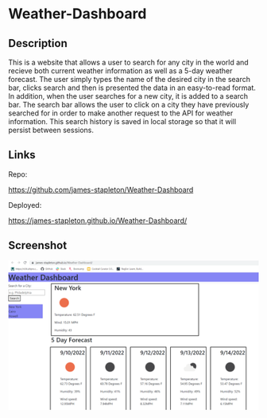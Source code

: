 # Weather-Dashboard

## Description

This is a website that allows a user to search for any city in the world and recieve both current weather information as well as a 5-day weather forecast. The user simply types the name of the desired city in the search bar, clicks search and then is presented the data in an easy-to-read format. In addition, when the user searches for a new city, it is added to a search bar. The search bar allows the user to click on a city they have previously searched for in order to make another request to the API for weather information. This search history is saved in local storage so that it will persist between sessions. 

## Links

Repo:

https://github.com/james-stapleton/Weather-Dashboard

Deployed:

https://james-stapleton.github.io/Weather-Dashboard/

## Screenshot

<img src="./assets/images/weather.png" alt="Coding Quiz" title="Coding Quiz">